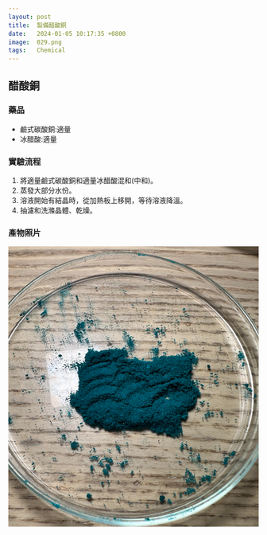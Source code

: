 ```yaml
---
layout: post
title:  製備醋酸銅
date:   2024-01-05 10:17:35 +0800
image:  029.png
tags:   Chemical
---
```

## 醋酸銅

### 藥品
- 鹼式碳酸銅:適量
- 冰醋酸:適量

### 實驗流程
1. 將適量鹼式碳酸銅和適量冰醋酸混和(中和)。
2. 蒸發大部分水份。
3. 溶液開始有結晶時，從加熱板上移開，等待溶液降溫。
4. 抽濾和洗滌晶體、乾燥。

### 產物照片
![Alt text](/images/030.png)